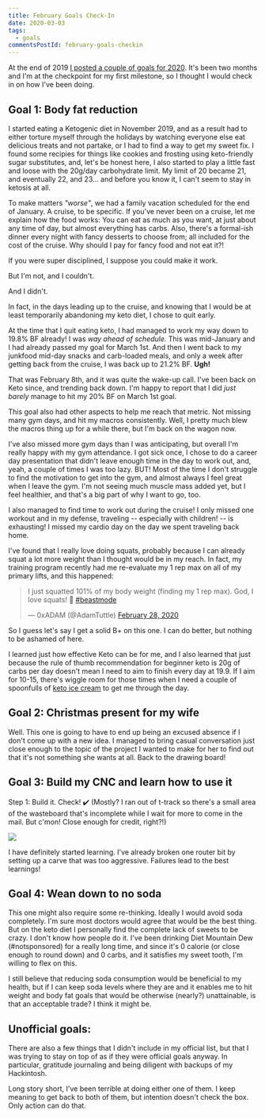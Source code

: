 ```yaml
---
title: February Goals Check-In
date: 2020-03-03
tags:
  - goals
commentsPostId: february-goals-checkin
---
```


At the end of 2019 [I posted a couple of goals for 2020](/blog/2019/my-smart-goals-for-2020/). It's been two months and I'm at the checkpoint for my first milestone, so I thought I would check in on how I've been doing.

## Goal 1: Body fat reduction

I started eating a Ketogenic diet in November 2019, and as a result had to either torture myself through the holidays by watching everyone else eat delicious treats and not partake, or I had to find a way to get my sweet fix. I found some recipies for things like cookies and frosting using keto-friendly sugar substitutes, and, let's be honest here, I also started to play a little fast and loose with the 20g/day carbohydrate limit. My limit of 20 became 21, and eventually 22, and 23... and before you know it, I can't seem to stay in ketosis at all.

To make matters _"worse"_, we had a family vacation scheduled for the end of January. A cruise, to be specific. If you've never been on a cruise, let me explain how the food works: You can eat as much as you want, at just about any time of day, but almost everything has carbs. Also, there's a formal-ish dinner every night with fancy desserts to choose from; all included for the cost of the cruise. Why should I pay for fancy food and not eat it?!

If you were super disciplined, I suppose you could make it work.

But I'm not, and I couldn't.

And I didn't.

In fact, in the days leading up to the cruise, and knowing that I would be at least temporarily abandoning my keto diet, I chose to quit early.

At the time that I quit eating keto, I had managed to work my way down to 19.8% BF already! I was _way ahead of schedule._ This was mid-January and I had already passed my goal for March 1st. And then I went back to my junkfood mid-day snacks and carb-loaded meals, and only a week after getting back from the cruise, I was back up to 21.2% BF. **Ugh!**

That was February 8th, and it was quite the wake-up call. I've been back on Keto since, and trending back down. I'm happy to report that I did _just barely_ manage to hit my 20% BF on March 1st goal.

This goal also had other aspects to help me reach that metric. Not missing many gym days, and hit my macros consistently. Well, I pretty much blew the macros thing up for a while there, but I'm back on the wagon now.

I've also missed more gym days than I was anticipating, but overall I'm really happy with my gym attendance. I got sick once, I chose to do a career day presentation that didn't leave enough time in the day to work out, and, yeah, a couple of times I was too lazy. BUT! Most of the time I don't struggle to find the motivation to get into the gym, and almost always I feel great when I leave the gym. I'm not seeing much muscle mass added yet, but I feel healthier, and that's a big part of why I want to go, too.

I also managed to find time to work out during the cruise! I only missed one workout and in my defense, traveling -- especially with children! -- is exhausting! I missed my cardio day on the day we spent traveling back home.

I've found that I really love doing squats, probably because I can already squat a lot more weight than I thought would be in my reach. In fact, my training program recently had me re-evaluate my 1 rep max on all of my primary lifts, and this happened:

<blockquote class="twitter-tweet"><p lang="en" dir="ltr">I just squatted 101% of my body weight (finding my 1 rep max). God, I love squats! 💪 <a href="https://twitter.com/hashtag/beastmode?src=hash&amp;ref_src=twsrc%5Etfw">#beastmode</a></p>&mdash; 0xADAM (@AdamTuttle) <a href="https://twitter.com/AdamTuttle/status/1233389017418412038?ref_src=twsrc%5Etfw">February 28, 2020</a></blockquote> <script async src="https://platform.twitter.com/widgets.js" charset="utf-8"></script>

So I guess let's say I get a solid B+ on this one. I can do better, but nothing to be ashamed of here.

I learned just how effective Keto can be for me, and I also learned that just because the rule of thumb recommendation for beginner keto is 20g of carbs per day doesn't mean I need to aim to finish every day at 19.9. If I aim for 10-15, there's wiggle room for those times when I need a couple of spoonfulls of [keto ice cream](https://www.thekitchn.com/aldi-keto-ice-cream-review-23003042) to get me through the day.

## Goal 2: Christmas present for my wife

Well. This one is going to have to end up being an excused absence if I don't come up with a new idea. I managed to bring casual conversation just close enough to the topic of the project I wanted to make for her to find out that it's not something she wants at all. Back to the drawing board!

## Goal 3: Build my CNC and learn how to use it

Step 1: Build it. Check! ✔️ (Mostly? I ran out of t-track so there's a small area of the wasteboard that's incomplete while I wait for more to come in the mail. But c'mon! Close enough for credit, right?!)

<a href='https://photos.google.com/share/AF1QipNTLdYDf0T7F_oMrVlbOkOYU-4MDUfO_AB-YeKrJOoilRmTGFEfIIZn3KPySsA7Yg?key=RlJHT216VWtXOTZ3bUxrbjRpdm5NOThoRUZrLVF3&source=ctrlq.org'><img src='https://lh3.googleusercontent.com/7FWkLvgBSd_QISYTg_JDETAs8A3Ot5CFrJ5ZP4LBKCOTRC8xFR6500dVl4DAY8g6k05bl4EKfVPCQscoFjhw9plK9EB3eRZvdgnPQe2ZvA23vgclUoutNeuNPtbvfZf-HHlO-2ftxkk=w2400' /></a>

I have definitely started learning. I've already broken one router bit by setting up a carve that was too aggressive. Failures lead to the best learnings!

## Goal 4: Wean down to no soda

This one might also require some re-thinking. Ideally I would avoid soda completely. I'm sure most doctors would agree that would be the best thing. But on the keto diet I personally find the complete lack of sweets to be crazy. I don't know how people do it. I've been drinking Diet Mountain Dew (#notsponsored) for a really long time, and since it's 0 calorie (or close enough to round down) and 0 carbs, and it satisfies my sweet tooth, I'm willing to flex on this.

I still believe that reducing soda consumption would be beneficial to my health, but if I can keep soda levels where they are and it enables me to hit weight and body fat goals that would be otherwise (nearly?) unattainable, is that an acceptable trade? I think it might be.

## Unofficial goals:

There are also a few things that I didn't include in my official list, but that I was trying to stay on top of as if they were official goals anyway. In particular, gratitude journaling and being diligent with backups of my Hackintosh.

Long story short, I've been terrible at doing either one of them. I keep meaning to get back to both of them, but intention doesn't check the box. Only action can do that.
